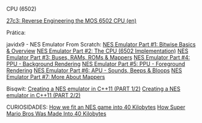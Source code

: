CPU (6502)

<a href="https://www.youtube.com/watch?v=fWqBmmPQP40">27c3: Reverse Engineering the MOS 6502 CPU (en)</a>



Prática:

javidx9 - NES Emulator From Scratch:
<a href="https://www.youtube.com/watch?v=F8kx56OZQhg">NES Emulator Part #1: Bitwise Basics & Overview</a>
<a href="https://www.youtube.com/watch?v=8XmxKPJDGU0">NES Emulator Part #2: The CPU (6502 Implementation)</a>
<a href="https://www.youtube.com/watch?v=xdzOvpYPmGE">NES Emulator Part #3: Buses, RAMs, ROMs & Mappers</a>
<a href="https://www.youtube.com/watch?v=-THeUXqR3zY">NES Emulator Part #4: PPU - Background Rendering</a>
<a href="https://www.youtube.com/watch?v=cksywUTZxlY">NES Emulator Part #5: PPU - Foreground Rendering</a>
<a href="https://www.youtube.com/watch?v=72dI7dB3ZvQ">NES Emulator Part #6: APU - Sounds, Beeps & Bloops</a>
<a href="https://www.youtube.com/watch?v=AAcEk5pWXPY">NES Emulator Part #7: More About Mappers</a>


Bisqwit:
<a href="https://www.youtube.com/watch?v=y71lli8MS8s">Creating a NES emulator in C++11 (PART 1/2)</a>
<a href="https://www.youtube.com/watch?v=XZWw745wPXY">Creating a NES emulator in C++11 (PART 2/2)</a>


CURIOSIDADES:
<a href="https://www.youtube.com/watch?v=ZWQ0591PAxM">How we fit an NES game into 40 Kilobytes</a>
<a href="https://www.youtube.com/watch?v=vH-D6GdkyCw">How Super Mario Bros Was Made Into 40 Kilobytes</a>